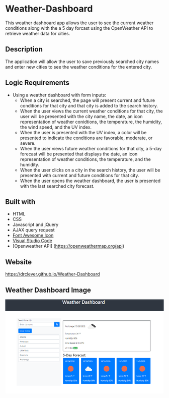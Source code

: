 # Weather-Dashboard

This weather dashboard app allows the user to see the current weather conditions along with the a 5 day forcast using the OpenWeather API to retrieve weather data for cities.

## Description
The application will allow the user to save previously searched city names and enter new cities to see the weather conditions for the entered city.  

## Logic Requirements
* Using a weather dashboard with form inputs:
  * When a city is searched, the page will present current and future conditions for that city and that city is added to the search history.
  * When the user views the current weather conditions for that city, the user will be presented with the city name, the date, an icon representation of weather conidtions, the temperature, the humidity, the wind speed, and the UV index.
  * When the user is presented with the UV index, a color will be presented to indicate the conditions are favorable, moderate, or severe.
  * When the user views future weather conditions for that city, a 5-day forecast will be presented that displays the date, an icon representation of weather conditions, the temperature, and the humidity.
  * When the user clicks on a city in the search history, the user will be presented with current and future conditions for that city.
  * When the user opens the weather dashboard, the user is presented with the last searched city forecast.

## Built with
* HTML
* CSS
* Javascript and jQuery
* AJAX query request
* [Font Awesome Icon](fontawesome.com)
* [Visual Studio Code](code.visualstudio.com)
* [Openweather API] (https://openweathermap.org/api)



## Website
https://drclever.github.io/Weather-Dashboard


## Weather Dashboard Image
![Weather-Dashboard Image](./Weather-Dashboard.PNG)